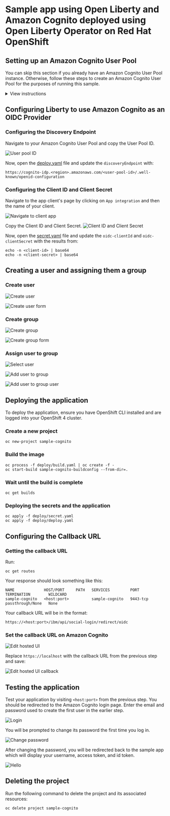 # Sample app using Open Liberty and Amazon Cognito deployed using Open Liberty Operator on Red Hat OpenShift

## Setting up an Amazon Cognito User Pool

You can skip this section if you already have an Amazon Cognito User Pool instance. Otherwise, follow these steps to create an Amazon Cognito User Pool for the purposes of running this sample.

<details><summary>View instructions</summary>

To begin, visit the https://console.aws.amazon.com/cognito/home URL, sign in to your AWS account if required, and click `Create user pool`. Most things can be left as default, but some user action is needed to configure/navigate the form items indicated in the red boxes.

### 1. Configure sign-in experience

![Configure sign-in experience](/assets/cognito_step1.png)

### 2. Configure security requirements

![Configure security requirements](/assets/cognito_step2.png)

### 3. Configure sign-up experience

![Configure sign-up experience](/assets/cognito_step3.png)

### 4. Configure message delivery

![Configure message delivery](/assets/cognito_step4.png)

### 5. Integrate your app

![Integrate your app](/assets/cognito_step5.png)

### 6. Review and create

![Review and create](/assets/cognito_step6.png)

</details>

## Configuring Liberty to use Amazon Cognito as an OIDC Provider

### Configuring the Discovery Endpoint

Navigate to your Amazon Cognito User Pool and copy the User Pool ID.

![User pool ID](/assets/cognito_id.png)

Now, open the [deploy.yaml](https://github.com/jimmy1wu/sample-cognito/blob/main/deploy/deploy.yaml) file and update the `discoveryEndpoint` with:

```
https://cognito-idp.<region>.amazonaws.com/<user-pool-id>/.well-known/openid-configuration
```

### Configuring the Client ID and Client Secret

Navigate to the app client's page by clicking on `App integration` and then the name of your client.

![Navigate to client app](/assets/cognito_navigate_to_clientapp.png)

Copy the Client ID and Client Secret.
![Client ID and Client Secret](/assets/cognito_clientId_and_clientSecret.png)

Now, open the [secret.yaml](https://github.com/jimmy1wu/sample-cognito/blob/main/deploy/secret.yaml) file and update the `oidc-clientId` and `oidc-clientSecret` with the results from:

```
echo -n <client-id> | base64
echo -n <client-secret> | base64
```

## Creating a user and assigning them a group

### Create user

![Create user](/assets/cognito_create_user.png)

![Create user form](/assets/cognito_create_user_form.png)

### Create group

![Create group](/assets/cognito_create_group.png)

![Create group form](/assets/cognito_create_group_form.png)

### Assign user to group

![Select user](/assets/cognito_select_user.png)

![Add user to group](/assets/cognito_add_user_to_group.png)

![Add user to group user](/assets/cognito_add_user_to_group_user.png)

## Deploying the application

To deploy the application, ensure you have OpenShift CLI installed and are logged into your OpenShift 4 cluster.

### Create a new project

```
oc new-project sample-cognito
```

### Build the image

```
oc process -f deploy/build.yaml | oc create -f -
oc start-build sample-cognito-buildconfig --from-dir=.
```

### Wait until the build is complete

```
oc get builds
```

### Deploying the secrets and the application

```
oc apply -f deploy/secret.yaml
oc apply -f deploy/deploy.yaml
```

## Configuring the Callback URL

### Getting the callback URL

Run:

```
oc get routes
```

Your response should look something like this:

```
NAME             HOST/PORT     PATH   SERVICES         PORT       TERMINATION        WILDCARD
sample-cognito   <host:port>          sample-cognito   9443-tcp   passthrough/None   None
```

Your callback URL will be in the format:

```
https://<host:port>/ibm/api/social-login/redirect/oidc
```

### Set the callback URL on Amazon Cognito

![Edit hosted UI](/assets/cognito_edit_hosted_ui.png)

Replace `https://localhost` with the callback URL from the previous step and save:

![Edit hosted UI callback](/assets/cognito_edit_hosted_ui_callback.png)

## Testing the application

Test your application by visiting `<host:port>` from the previous step. You should be redirected to the Amazon Cognito login page. Enter the email and password used to create the first user in the earlier step.

![Login](/assets/cognito_login.png)

You will be prompted to change its password the first time you log in.

![Change password](/assets/cognito_change_password.png)

After changing the password, you will be redirected back to the sample app which will display your username, access token, and id token.

![Hello](/assets/hello.png)

## Deleting the project

Run the following command to delete the project and its associated resources:

```
oc delete project sample-cognito
```